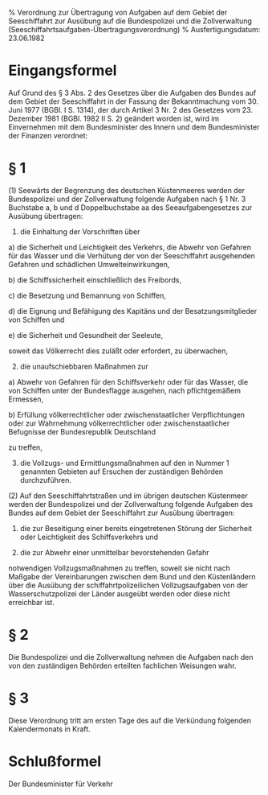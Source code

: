 % Verordnung zur Übertragung von Aufgaben auf dem Gebiet der Seeschiffahrt zur Ausübung auf die Bundespolizei und die Zollverwaltung  (Seeschiffahrtsaufgaben-Übertragungsverordnung)
% Ausfertigungsdatum: 23.06.1982
 
# Eingangsformel

Auf Grund des § 3 Abs. 2 des Gesetzes über die Aufgaben des Bundes auf dem Gebiet der Seeschiffahrt in der Fassung der Bekanntmachung vom 30. Juni 1977 (BGBl. I S. 1314), der durch Artikel 3 Nr. 2 des Gesetzes vom 23. Dezember 1981 (BGBl. 1982 II S. 2) geändert worden ist, wird im Einvernehmen mit dem Bundesminister des Innern und dem Bundesminister der Finanzen verordnet:

# § 1

(1) Seewärts der Begrenzung des deutschen Küstenmeeres werden der Bundespolizei und der Zollverwaltung folgende Aufgaben nach § 1 Nr. 3 Buchstabe a, b und d Doppelbuchstabe aa des Seeaufgabengesetzes zur Ausübung übertragen:

1. die Einhaltung der Vorschriften über

a) die Sicherheit und Leichtigkeit des Verkehrs, die Abwehr von Gefahren für das Wasser und die Verhütung der von der Seeschiffahrt ausgehenden Gefahren und schädlichen Umwelteinwirkungen,

b) die Schiffssicherheit einschließlich des Freibords,

c) die Besetzung und Bemannung von Schiffen,

d) die Eignung und Befähigung des Kapitäns und der Besatzungsmitglieder von Schiffen und

e) die Sicherheit und Gesundheit der Seeleute,

soweit das Völkerrecht dies zuläßt oder erfordert, zu überwachen,

2. die unaufschiebbaren Maßnahmen zur

a) Abwehr von Gefahren für den Schiffsverkehr oder für das Wasser, die von Schiffen unter der Bundesflagge ausgehen, nach pflichtgemäßem Ermessen,

b) Erfüllung völkerrechtlicher oder zwischenstaatlicher Verpflichtungen oder zur Wahrnehmung völkerrechtlicher oder zwischenstaatlicher Befugnisse der Bundesrepublik Deutschland

zu treffen,

3. die Vollzugs- und Ermittlungsmaßnahmen auf den in Nummer 1 genannten Gebieten auf Ersuchen der zuständigen Behörden durchzuführen.

(2) Auf den Seeschiffahrtstraßen und im übrigen deutschen Küstenmeer werden der Bundespolizei und der Zollverwaltung folgende Aufgaben des Bundes auf dem Gebiet der Seeschiffahrt zur Ausübung übertragen:

1. die zur Beseitigung einer bereits eingetretenen Störung der Sicherheit oder Leichtigkeit des Schiffsverkehrs und

2. die zur Abwehr einer unmittelbar bevorstehenden Gefahr

notwendigen Vollzugsmaßnahmen zu treffen, soweit sie nicht nach Maßgabe der Vereinbarungen zwischen dem Bund und den Küstenländern über die Ausübung der schiffahrtpolizeilichen Vollzugsaufgaben von der Wasserschutzpolizei der Länder ausgeübt werden oder diese nicht erreichbar ist.

# § 2

Die Bundespolizei und die Zollverwaltung nehmen die Aufgaben nach den von den zuständigen Behörden erteilten fachlichen Weisungen wahr.

# § 3

Diese Verordnung tritt am ersten Tage des auf die Verkündung folgenden Kalendermonats in Kraft.

# Schlußformel

Der Bundesminister für Verkehr
